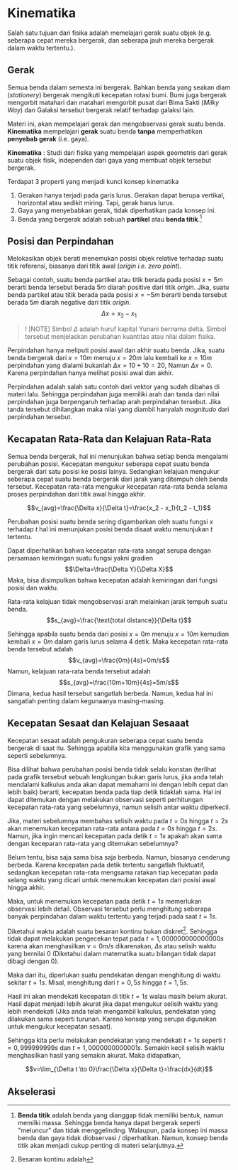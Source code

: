 # Kinematika

Salah satu tujuan dari fisika adalah memelajari gerak suatu objek (e.g. seberapa cepat mereka bergerak, dan seberapa jauh mereka bergerak dalam waktu tertentu.). 

## Gerak
Semua benda dalam semesta ini bergerak. Bahkan benda yang seakan diam (*stationery*) bergerak mengikuti kecepatan rotasi bumi. Bumi juga bergerak mengorbit matahari dan matahari mengorbit pusat dari Bima Sakti (*Milky Way*) dan Galaksi tersebut bergerak relatif terhadap galaksi lain.

Materi ini, akan mempelajari gerak dan mengobservasi gerak suatu benda. **Kinematika** mempelajari **gerak** suatu benda **tanpa** memperhatikan **penyebab gerak** (i.e. gaya).

**Kinematika**
: Studi dari fisika yang mempelajari aspek geometris dari gerak suatu objek fisik, independen dari gaya yang membuat objek tersebut bergerak.

Terdapat 3 properti yang menjadi kunci konsep kinematika
1. Gerakan hanya terjadi pada garis lurus. Gerakan dapat berupa vertikal, horizontal atau sedikit miring. Tapi, gerak harus lurus.
2. Gaya yang menyebabkan gerak, tidak diperhatikan pada konsep ini. 
3. Benda yang bergerak adalah sebuah **partikel** atau **benda titik**.[^1]


[^1]: **Benda titik** adalah benda yang dianggap tidak memiliki bentuk, namun memilki massa. Sehingga benda hanya dapat bergerak seperti "meluncur" dan tidak menggelinding. Walaupun, pada konsep ini massa benda dan gaya tidak diobservasi / diperhatikan. Namun, konsep benda titik akan menjadi cukup penting di materi selanjutnya.


## Posisi dan Perpindahan
Melokasikan objek berati menemukan posisi objek relative terhadap suatu titik referensi, biasanya dari titik awal (*origin i.e. zero point*).

Sebagai contoh, suatu benda partikel atau titik berada pada posisi $x=5m$ berarti benda tersebut berada $5m$ diarah positive dari titik *origin*.  Jika, suatu benda partikel atau titik berada pada posisi $x=-5m$ berarti benda tersebut berada $5m$ diarah negative dari titik *origin*. 
$$\Delta x = x_2-x_1$$ 

>! [NOTE]
>Simbol $\Delta$ adalah huruf kapital Yunani bernama delta. Simbol tersebut menjelaskan perubahan  kuantitas atau nilai dalam fisika.

Perpindahan hanya meliputi posisi awal dan akhir suatu benda. Jika, suatu benda bergerak dari $x=10m$
menuju $x=20m$ lalu kembali ke $x=10m$ perpindahan yang dialami bukanlah $\Delta x=10+10=20$, Namun $\Delta x = 0$. Karena perpindahan hanya melihat posisi awal dan akhir.

Perpindahan adalah salah satu contoh dari vektor yang sudah dibahas di materi lalu. 
Sehingga perpindahan juga memiliki arah dan tanda dari nilai perpindahan juga berpengaruh terhadap arah perpindahan tersebut. Jika tanda tersebut dihilangkan maka nilai yang diambil hanyalah *magnitudo* dari perpindahan tersebut.

## Kecapatan Rata-Rata dan Kelajuan Rata-Rata
Semua benda bergerak, hal ini menunjukan bahwa setiap benda mengalami perubahan posisi. Kecepatan mengukur seberapa cepat suatu benda bergerak dari satu posisi ke posisi lainya. Sedangkan kelajuan mengukur seberapa cepat suatu benda bergerak dari jarak yang ditempuh oleh benda tersebut. Kecepatan rata-rata mengukur kecepatan rata-rata benda selama proses perpindahan dari titik awal hingga akhir.

$$v_{avg}=\frac{\Delta x}{\Delta t}=\frac{x_2 - x_1}{t_2 - t_1}$$

Perubahan posisi suatu benda sering digambarkan oleh suatu fungsi $x$ terhadap $t$ hal ini menunjukan posisi benda disaat waktu menunjukan $t$ tertentu.

<!-- Gambar Fungsi -->

Dapat diperhatikan bahwa kecepatan rata-rata sangat serupa dengan persamaan kemiringan suatu fungsi yakni gradien 
$$\Delta=\frac{\Delta Y}{\Delta X}$$
Maka, bisa disimpulkan bahwa kecepatan adalah kemiringan dari fungsi posisi dan waktu.

Rata-rata kelajuan tidak mengobservasi arah melainkan jarak tempuh suatu benda. 
$$s_{avg}=\frac{\text{total distance}}{\Delta t}$$

Sehingga apabila suatu benda dari posisi $x=0m$ menuju $x=10m$ kemudian kembali $x=0m$ dalam garis lurus selama 4 detik. Maka kecepatan rata-rata benda tersebut adalah $$v_{avg}=\frac{0m}{4s}=0m/s$$ Namun, kelajuan rata-rata benda tersebut adalah $$s_{avg}=\frac{10m+10m}{4s}=5m/s$$ Dimana, kedua hasil tersebut sangatlah berbeda. Namun, kedua hal ini sangatlah penting dalam kegunaanya masing-masing.

## Kecepatan Sesaat dan Kelajuan Sesaaat
Kecepatan sesaat adalah pengukuran seberapa cepat suatu benda bergerak di saat itu. Sehingga apabila kita menggunakan grafik yang sama seperti sebelumnya.

<!-- Gambar Grafik -->

Bisa dilihat bahwa perubahan posisi benda tidak selalu konstan (terlihat pada grafik tersebut sebuah lengkungan bukan garis lurus, jika anda telah mendalami kalkulus anda akan dapat memahami ini dengan lebih cepat dan lebih baik) berarti, kecepatan benda pada tiap detik tidaklah sama. Hal ini dapat ditemukan dengan melakukan observasi seperti perhitungan kecepatan rata-rata yang sebelumnya, namun selisih antar waktu diperkecil.

Jika, materi sebelumnya membahas selisih waktu pada $t=0s$ hingga $t=2s$ akan menemukan kecepatan rata-rata antara pada $t=0s$ hingga $t=2s$. Namun, jika ingin mencari kecepatan pada detik $t=1s$ apakah akan sama dengan keceparan rata-rata yang ditemukan sebelumnya?

Belum tentu, bisa saja sama bisa saja berbeda. Namun, biasanya cenderung berbeda. Karena kecepatan pada detik tertentu sangatlah fluktuatif, sedangkan kecepatan rata-rata mengsama ratakan tiap kecepatan pada selang waktu yang dicari untuk menemukan kecepatan dari posisi awal hingga akhir.

Maka, untuk menemukan kecepatan pada detik $t=1s$ memerlukan observasi lebih detail. Observasi tersebut perlu menghitung seberapa banyak perpindahan dalam waktu tertentu yang terjadi pada saat $t=1s$.

Diketahui waktu adalah suatu besaran kontinu bukan diskret[^2]. Sehingga tidak dapat melakukan pengecekan tepat pada $t=1,000000000000000s$ karena akan menghasilkan $v=0m/s$ dikarenakan, $\Delta s$ atau selisih waktu yang bernilai 0 (Diketahui dalam matematika suatu bilangan tidak dapat dibagi dengan 0). 

Maka dari itu, diperlukan suatu pendekatan dengan menghitung di waktu sekitar $t=1s$. Misal, menghitung dari $t=0,5s$ hingga $t=1,5s$. 

<!-- Gambar grafik -->

Hasil ini akan mendekati kecepatan di titik $t=1s$ walau masih belum akurat. Hasil dapat menjadi lebih akurat jika dapat mengukur selisih waktu yang lebih mendekati (Jika anda telah mengambil kalkulus, pendekatan yang dilakukan sama seperti turunan. Karena konsep yang serupa digunakan untuk mengukur kecepatan sesaat). 

<!-- Gambar grafik -->

Sehingga kita perlu melakukan pendekatan yang mendekati $t=1s$ seperti $t=0,999999999s$ dan $t=1,0000000000001s$. Semakin kecil selisih waktu menghasilkan hasil yang semakin akurat. Maka didapatkan,

$$v=\lim_{\Delta t \to 0}\frac{\Delta x}{\Delta t}=\frac{dx}{dt}$$

## Akselerasi



[^2]: Besaran kontinu adalah